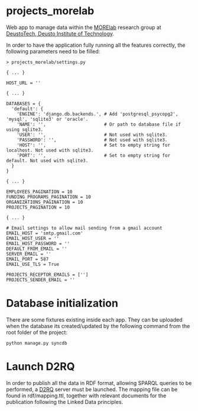projects_morelab
===========

Web app to manage data within the [MORElab](http://www.morelab.deusto.es/) research group at [DeustoTech, Deusto Institute of Technology](http://deustotech.eu/).

In order to have the application fully running all the features correctly, the following parameters need to be filled:

    > projects_morelab/settings.py

    { ... }

    HOST_URL = ''

    { ... }

    DATABASES = {
      'default': {
        'ENGINE': 'django.db.backends.', # Add 'postgresql_psycopg2', 'mysql', 'sqlite3' or 'oracle'.
        'NAME': '',                      # Or path to database file if using sqlite3.
        'USER': '',                      # Not used with sqlite3.
        'PASSWORD': '',                  # Not used with sqlite3.
        'HOST': '',                      # Set to empty string for localhost. Not used with sqlite3.
        'PORT': '',                      # Set to empty string for default. Not used with sqlite3.
      }
    }

    { ... }

    EMPLOYEES_PAGINATION = 10
    FUNDING_PROGRAMS_PAGINATION = 10
    ORGANIZATIONS_PAGINATION = 10
    PROJECTS_PAGINATION = 10

    { ... }

    # Email settings to allow mail sending from a gmail account
    EMAIL_HOST = 'smtp.gmail.com'
    EMAIL_HOST_USER = ''
    EMAIL_HOST_PASSWORD = ''
    DEFAULT_FROM_EMAIL = ''
    SERVER_EMAIL = ''
    EMAIL_PORT = 587
    EMAIL_USE_TLS = True

    PROJECTS_RECEPTOR_EMAILS = ['']
    PROJECTS_SENDER_EMAIL = ''


# Database initialization

There are some fixtures existing inside each app. They can be uploaded when the database its created/updated by the following command from the root folder of the project:

    python manage.py syncdb


# Launch D2RQ

In order to publish all the data in RDF format, allowing SPARQL queries to be performed, a [D2RQ](http://d2rq.org/) server must be launched. The mapping file can be found in rdf/mapping.ttl, together with relevant documents for the publication following the Linked Data principles.
